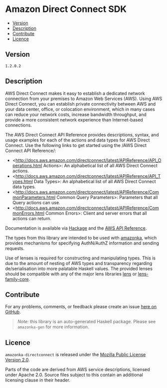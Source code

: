 # Amazon Direct Connect SDK

* [Version](#version)
* [Description](#description)
* [Contribute](#contribute)
* [Licence](#licence)


## Version

`1.2.0.2`


## Description

AWS Direct Connect makes it easy to establish a dedicated network
connection from your premises to Amazon Web Services (AWS). Using AWS
Direct Connect, you can establish private connectivity between AWS and
your data center, office, or colocation environment, which in many cases
can reduce your network costs, increase bandwidth throughput, and
provide a more consistent network experience than Internet-based
connections.

The AWS Direct Connect API Reference provides descriptions, syntax, and
usage examples for each of the actions and data types for AWS Direct
Connect. Use the following links to get started using the /AWS Direct
Connect API Reference/:

-   <http://docs.aws.amazon.com/directconnect/latest/APIReference/API_Operations.html Actions>:
    An alphabetical list of all AWS Direct Connect actions.
-   <http://docs.aws.amazon.com/directconnect/latest/APIReference/API_Types.html Data Types>:
    An alphabetical list of all AWS Direct Connect data types.
-   <http://docs.aws.amazon.com/directconnect/latest/APIReference/CommonParameters.html Common Query Parameters>:
    Parameters that all Query actions can use.
-   <http://docs.aws.amazon.com/directconnect/latest/APIReference/CommonErrors.html Common Errors>:
    Client and server errors that all actions can return.

Documentation is available via [Hackage](http://hackage.haskell.org/package/amazonka-directconnect)
and the [AWS API Reference](http://docs.aws.amazon.com/directconnect/latest/APIReference/Welcome.html).

The types from this library are intended to be used with [amazonka](http://hackage.haskell.org/package/amazonka),
which provides mechanisms for specifying AuthN/AuthZ information and sending requests.

Use of lenses is required for constructing and manipulating types.
This is due to the amount of nesting of AWS types and transparency regarding
de/serialisation into more palatable Haskell values.
The provided lenses should be compatible with any of the major lens libraries
[lens](http://hackage.haskell.org/package/lens) or [lens-family-core](http://hackage.haskell.org/package/lens-family-core).

## Contribute

For any problems, comments, or feedback please create an issue [here on GitHub](https://github.com/brendanhay/amazonka/issues).

> _Note:_ this library is an auto-generated Haskell package. Please see `amazonka-gen` for more information.


## Licence

`amazonka-directconnect` is released under the [Mozilla Public License Version 2.0](http://www.mozilla.org/MPL/).

Parts of the code are derived from AWS service descriptions, licensed under Apache 2.0.
Source files subject to this contain an additional licensing clause in their header.

